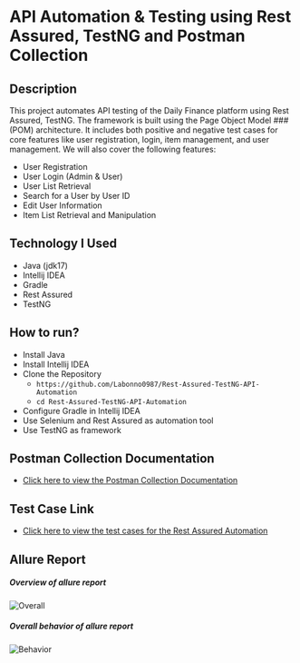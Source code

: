 # API Automation & Testing using Rest Assured, TestNG and Postman Collection
## Description
This project automates API testing of the Daily Finance platform using Rest Assured, TestNG. The framework is built using the Page Object Model ###(POM) architecture. It includes both positive and negative test cases for core features like user registration, login, item management, and user management.
We will also cover the following features:
- User Registration
- User Login (Admin & User)
- User List Retrieval
- Search for a User by User ID
- Edit User Information
- Item List Retrieval and Manipulation

## Technology I Used
- Java (jdk17)
- Intellij IDEA
- Gradle
- Rest Assured
- TestNG

## How to run?
- Install Java
- Install Intellij IDEA
- Clone the Repository
     - ```https://github.com/Labonno0987/Rest-Assured-TestNG-API-Automation```
     - ```cd Rest-Assured-TestNG-API-Automation```
- Configure Gradle in Intellij IDEA
- Use Selenium and Rest Assured as automation tool
- Use TestNG as framework
  
## Postman Collection Documentation
- [Click here to view the Postman Collection Documentation](https://documenter.getpostman.com/view/42734956/2sB2j4hC4E)

## Test Case Link
- [Click here to view the test cases for the Rest Assured Automation](https://docs.google.com/spreadsheets/d/1mBe9IqQA-6832BDl02pwtJkFqCmzR_j5/edit?usp=drive_link&ouid=106851050293382559720&rtpof=true&sd=true)

## Allure Report
 ##### Overview of allure report 
 ![Overall](https://github.com/user-attachments/assets/fd4ff5c3-f614-4f2f-b99b-9b5ef33879c1)
 ##### Overall behavior of allure report 
 ![Behavior](https://github.com/user-attachments/assets/ae826466-e535-46f4-8767-93711f7e45b2)


